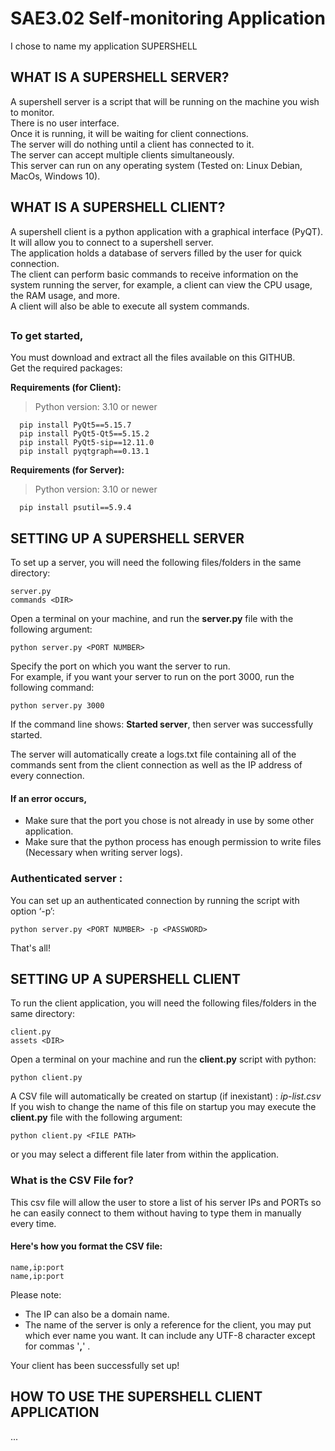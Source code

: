 # SAE3.02 Self-monitoring Application
I chose to name my application SUPERSHELL

## WHAT IS A SUPERSHELL SERVER?

A supershell server is a script that will be running on the machine you wish to monitor.  
There is no user interface.  
Once it is running, it will be waiting for client connections.  
The server will do nothing until a client has connected to it.  
The server can accept multiple clients simultaneously.  
This server can run on any operating system (Tested on: Linux Debian, MacOs, Windows 10).

## WHAT IS A SUPERSHELL CLIENT?

A supershell client is a python application with a graphical interface (PyQT).  
It will allow you to connect to a supershell server.  
The application holds a database of servers filled by the user for quick connection.  
The client can perform basic commands to receive information on the system running the server, for example, a client can view the CPU usage, the RAM usage, and more.  
A client will also be able to execute all system commands.  

##

### To get started,
You must download and extract all the files available on this GITHUB.  
Get the required packages:

**Requirements (for Client):**
> Python version: 3.10 or newer
```
  pip install PyQt5==5.15.7
  pip install PyQt5-Qt5==5.15.2
  pip install PyQt5-sip==12.11.0
  pip install pyqtgraph==0.13.1
```
**Requirements (for Server):**
> Python version: 3.10 or newer
```
  pip install psutil==5.9.4
```

## SETTING UP A SUPERSHELL SERVER

To set up a server, you will need the following files/folders in the same directory:
```
server.py
commands <DIR>
```

Open a terminal on your machine, and run the **server.py** file with the following argument:
```
python server.py <PORT NUMBER>
```
Specify the port on which you want the server to run.  
For example, if you want your server to run on the port 3000, run the following command:
```
python server.py 3000
```
If the command line shows: **Started server**, then server was successfully started.  
  
The server will automatically create a logs.txt file containing all of the commands sent from the client connection as well as the IP address of every connection.
#### If an error occurs,
- Make sure that the port you chose is not already in use by some other application.
- Make sure that the python process has enough permission to write files (Necessary when writing server logs).

### Authenticated server :

You can set up an authenticated connection by running the script with option ‘-p’:
```
python server.py <PORT NUMBER> -p <PASSWORD>
```
That's all!

## SETTING UP A SUPERSHELL CLIENT

To run the client application, you will need the following files/folders in the same directory:
```
client.py
assets <DIR>
```
Open a terminal on your machine and run the **client.py** script with python:
```
python client.py
```

A CSV file will automatically be created on startup (if inexistant) : _ip-list.csv_  
If you wish to change the name of this file on startup you may execute the **client.py** file with the following argument:
```
python client.py <FILE PATH>
```
or you may select a different file later from within the application.  
### What is the CSV File for?
This csv file will allow the user to store a list of his server IPs and PORTs so he can easily connect to them without having to type them in manually every time.
#### Here's how you format the CSV file:
```
name,ip:port
name,ip:port
```
Please note:
- The IP can also be a domain name.
- The name of the server is only a reference for the client, you may put which ever name you want. It can include any UTF-8 character except for commas '**,**' .

Your client has been successfully set up!

## HOW TO USE THE SUPERSHELL CLIENT APPLICATION
...
